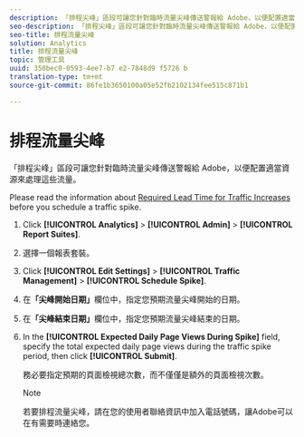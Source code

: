 ```yaml
---
description: 「排程尖峰」區段可讓您針對臨時流量尖峰傳送警報給 Adobe，以便配置適當資源來處理這些流量。
seo-description: 「排程尖峰」區段可讓您針對臨時流量尖峰傳送警報給 Adobe，以便配置適當資源來處理這些流量。
seo-title: 排程流量尖峰
solution: Analytics
title: 排程流量尖峰
topic: 管理工具
uuid: 350bec0-0593-4ee7-b7 e2-7848d9 f5726 b
translation-type: tm+mt
source-git-commit: 86fe1b3650100a05e52fb2102134fee515c871b1

---
```



# 排程流量尖峰

「排程尖峰」區段可讓您針對臨時流量尖峰傳送警報給 Adobe，以便配置適當資源來處理這些流量。

Please read the information about [Required Lead Time for Traffic Increases](../../admin/c-traffic-management/traffic-lead-time.md#concept_29FA0D270651429D9D068F93CC43F667) before you schedule a traffic spike.

1. Click **[!UICONTROL Analytics]** &gt; **[!UICONTROL Admin]** &gt; **[!UICONTROL Report Suites]**.
1. 選擇一個報表套裝。
1. Click **[!UICONTROL Edit Settings]** &gt; **[!UICONTROL Traffic Management]** &gt; **[!UICONTROL Schedule Spike]**.
1.  在&#x200B;**「尖峰開始日期」**&#x200B;欄位中，指定您預期流量尖峰開始的日期。
1. 在&#x200B;**「尖峰結束日期」**&#x200B;欄位中，指定您預期流量尖峰結束的日期。
1. In the **[!UICONTROL Expected Daily Page Views During Spike]** field, specify the total expected daily page views during the traffic spike period, then click **[!UICONTROL Submit]**.

   務必要指定預期的頁面檢視總次數，而不僅僅是額外的頁面檢視次數。

   >[!NOTE]
   >
   >若要排程流量尖峰，請在您的使用者聯絡資訊中加入電話號碼，讓Adobe可以在有需要時連絡您。

